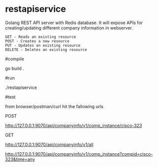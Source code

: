 # restapiservice

Golang REST API server with Redis database. It will expose APIs for creating/updating different company information in webserver.


    GET - Reads an existing resource
    POST - Creates a new resource
    PUT - Updates an existing resource
    DELETE - Deletes an existing resource


#compile

go build .

#run

./restapiservice

#test

from browser/postman/curl hit the fallowing urls

POST

http://127.0.0.1:9070/api/companyinfo/v1/comp_instance/cisco-323

GET

http://127.0.0.1:9070/api/companyinfo/v1/all

http://127.0.0.1:9070/api/companyinfo/v1/comp_instance?compid=cisco-323&time=any

